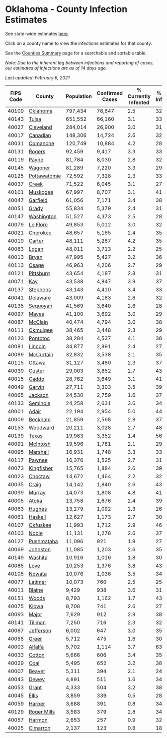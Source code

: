 # Oklahoma - County Infection Estimates

See state-wide estimates [here](/infections/us-ok).

Click on a county name to view the infections estimates for that county.

See the [Counties Summary](/infections/summary-counties) page for a searchable and sortable table.

*Note: Due to the inherent lag between infections and reporting of cases, our estimates of infections are as of 14 days ago.*

*Last updated: February 6, 2021*

|   FIPS Code |                       County |   Population |   Confirmed Cases |   % Currently Infected |   % Total Infected |
|-------------|------------------------------|--------------|-------------------|------------------------|--------------------|
|       40109 |         [Oklahoma](oklahoma) |      797,434 |            76,647 |                    2.5 |               32.0 |
|       40143 |               [Tulsa](tulsa) |      651,552 |            66,160 |                    3.1 |               33.5 |
|       40027 |       [Cleveland](cleveland) |      284,014 |            26,900 |                    3.0 |               31.6 |
|       40017 |         [Canadian](canadian) |      148,306 |            14,724 |                    2.6 |               32.4 |
|       40031 |         [Comanche](comanche) |      120,749 |            10,884 |                    4.2 |               28.8 |
|       40131 |             [Rogers](rogers) |       92,459 |             9,417 |                    3.3 |               33.3 |
|       40119 |               [Payne](payne) |       81,784 |             8,030 |                    2.8 |               32.4 |
|       40145 |           [Wagoner](wagoner) |       81,289 |             7,220 |                    3.3 |               29.3 |
|       40125 | [Pottawatomie](pottawatomie) |       72,592 |             7,328 |                    2.3 |               33.0 |
|       40037 |               [Creek](creek) |       71,522 |             6,045 |                    3.1 |               27.9 |
|       40101 |         [Muskogee](muskogee) |       67,997 |             8,707 |                    3.1 |               41.8 |
|       40047 |         [Garfield](garfield) |       61,056 |             7,171 |                    3.4 |               38.1 |
|       40051 |               [Grady](grady) |       55,834 |             5,379 |                    2.4 |               31.3 |
|       40147 |     [Washington](washington) |       51,527 |             4,373 |                    2.5 |               28.6 |
|       40079 |         [Le Flore](le-flore) |       49,853 |             5,012 |                    3.0 |               32.7 |
|       40021 |         [Cherokee](cherokee) |       48,657 |             5,165 |                    2.4 |               35.0 |
|       40019 |             [Carter](carter) |       48,111 |             5,267 |                    4.2 |               35.0 |
|       40083 |               [Logan](logan) |       48,011 |             3,713 |                    2.2 |               25.1 |
|       40013 |               [Bryan](bryan) |       47,995 |             5,427 |                    3.2 |               36.9 |
|       40113 |               [Osage](osage) |       46,963 |             4,206 |                    2.7 |               29.8 |
|       40121 |       [Pittsburg](pittsburg) |       43,654 |             4,187 |                    2.8 |               31.5 |
|       40071 |                   [Kay](kay) |       43,538 |             4,847 |                    3.9 |               37.0 |
|       40137 |         [Stephens](stephens) |       43,143 |             4,410 |                    3.4 |               33.2 |
|       40041 |         [Delaware](delaware) |       43,009 |             4,183 |                    2.6 |               32.3 |
|       40135 |         [Sequoyah](sequoyah) |       41,569 |             3,640 |                    2.6 |               28.8 |
|       40097 |               [Mayes](mayes) |       41,100 |             3,692 |                    3.0 |               29.2 |
|       40087 |           [McClain](mcclain) |       40,474 |             4,794 |                    3.0 |               38.5 |
|       40111 |         [Okmulgee](okmulgee) |       38,465 |             3,448 |                    2.3 |               29.5 |
|       40123 |         [Pontotoc](pontotoc) |       38,284 |             4,537 |                    4.1 |               38.5 |
|       40081 |           [Lincoln](lincoln) |       34,877 |             2,891 |                    2.4 |               27.1 |
|       40089 |       [McCurtain](mccurtain) |       32,832 |             3,538 |                    2.1 |               35.8 |
|       40115 |             [Ottawa](ottawa) |       31,127 |             3,480 |                    2.3 |               37.3 |
|       40039 |             [Custer](custer) |       29,003 |             3,852 |                    2.7 |               43.3 |
|       40015 |               [Caddo](caddo) |       28,762 |             3,649 |                    3.1 |               41.7 |
|       40049 |             [Garvin](garvin) |       27,711 |             3,303 |                    3.5 |               39.2 |
|       40065 |           [Jackson](jackson) |       24,530 |             2,759 |                    1.6 |               37.3 |
|       40133 |         [Seminole](seminole) |       24,258 |             2,631 |                    3.6 |               34.9 |
|       40001 |               [Adair](adair) |       22,194 |             2,954 |                    5.0 |               44.1 |
|       40009 |           [Beckham](beckham) |       21,859 |             2,568 |                    2.8 |               37.5 |
|       40153 |         [Woodward](woodward) |       20,211 |             3,028 |                    2.7 |               48.6 |
|       40139 |               [Texas](texas) |       19,983 |             3,352 |                    1.4 |               56.6 |
|       40091 |         [McIntosh](mcintosh) |       19,596 |             1,781 |                    2.1 |               29.9 |
|       40095 |         [Marshall](marshall) |       16,931 |             1,748 |                    3.3 |               33.3 |
|       40117 |             [Pawnee](pawnee) |       16,376 |             1,525 |                    2.7 |               31.4 |
|       40073 |     [Kingfisher](kingfisher) |       15,765 |             1,884 |                    2.6 |               39.3 |
|       40023 |           [Choctaw](choctaw) |       14,672 |             1,464 |                    2.2 |               32.6 |
|       40035 |               [Craig](craig) |       14,142 |             1,840 |                    2.6 |               43.0 |
|       40099 |             [Murray](murray) |       14,073 |             1,808 |                    4.8 |               41.2 |
|       40005 |               [Atoka](atoka) |       13,758 |             1,676 |                    2.4 |               39.8 |
|       40063 |             [Hughes](hughes) |       13,279 |             1,092 |                    2.3 |               26.9 |
|       40061 |           [Haskell](haskell) |       12,627 |             1,173 |                    2.7 |               30.3 |
|       40107 |         [Okfuskee](okfuskee) |       11,993 |             1,712 |                    2.9 |               46.1 |
|       40103 |               [Noble](noble) |       11,131 |             1,278 |                    2.6 |               37.8 |
|       40127 |     [Pushmataha](pushmataha) |       11,096 |               921 |                    1.9 |               27.2 |
|       40069 |         [Johnston](johnston) |       11,085 |             1,203 |                    2.6 |               35.4 |
|       40149 |           [Washita](washita) |       10,916 |             1,016 |                    1.8 |               30.0 |
|       40085 |                 [Love](love) |       10,253 |             1,376 |                    3.8 |               43.9 |
|       40105 |             [Nowata](nowata) |       10,076 |             1,036 |                    3.5 |               34.2 |
|       40077 |           [Latimer](latimer) |       10,073 |               760 |                    2.5 |               25.0 |
|       40011 |             [Blaine](blaine) |        9,429 |               938 |                    3.6 |               31.7 |
|       40151 |               [Woods](woods) |        8,793 |             1,162 |                    1.7 |               43.0 |
|       40075 |               [Kiowa](kiowa) |        8,708 |               741 |                    2.6 |               27.8 |
|       40093 |               [Major](major) |        7,629 |               912 |                    2.9 |               38.8 |
|       40141 |           [Tillman](tillman) |        7,250 |               716 |                    2.3 |               32.4 |
|       40067 |       [Jefferson](jefferson) |        6,002 |               647 |                    3.0 |               35.2 |
|       40055 |               [Greer](greer) |        5,712 |               475 |                    1.6 |               30.9 |
|       40003 |           [Alfalfa](alfalfa) |        5,702 |             1,114 |                    3.7 |               63.6 |
|       40033 |             [Cotton](cotton) |        5,666 |               606 |                    3.4 |               35.0 |
|       40029 |                 [Coal](coal) |        5,495 |               652 |                    3.2 |               38.4 |
|       40007 |             [Beaver](beaver) |        5,311 |               394 |                    2.1 |               24.4 |
|       40043 |               [Dewey](dewey) |        4,891 |               511 |                    1.6 |               34.3 |
|       40053 |               [Grant](grant) |        4,333 |               504 |                    3.2 |               38.1 |
|       40045 |               [Ellis](ellis) |        3,859 |               339 |                    0.5 |               28.8 |
|       40059 |             [Harper](harper) |        3,688 |               391 |                    0.8 |               34.7 |
|       40129 |   [Roger Mills](roger-mills) |        3,583 |               379 |                    2.8 |               34.2 |
|       40057 |             [Harmon](harmon) |        2,653 |               257 |                    0.9 |               32.0 |
|       40025 |         [Cimarron](cimarron) |        2,137 |               123 |                    0.8 |               18.9 |
